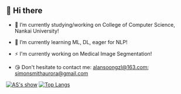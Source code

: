 ## 👋 Hi there

- 🔭 I’m currently studying/working on College of Computer Science, Nankai University! 
- 🌱 I’m currently learning ML, DL, eager for NLP! 
- ⚡ I'm currently working on Medical Image Segmentation!

- 😘 Don't hesitate to contact me: alansoongzl@163.com; simonsmithaurora@gmail.com


[![AS's show](https://github-readme-stats.vercel.app/api?username=Alan-Soong&include_all_commits=false&theme=transparent)](https://github.com/Alan-Soong/github-readme-stats)
[![Top Langs](https://github-readme-stats.vercel.app/api/top-langs/?username=Alan-Soong&layout=compact)](https://github.com/anuraghazra/github-readme-stats)


<!--
**Alan-Soong/Alan-Soong** is a ✨ _special_ ✨ repository because its `README.md` (this file) appears on your GitHub profile.

Here are some ideas to get you started:


- 👯 I’m looking to collaborate on ...
- 🤔 I’m looking for help with ...
- 💬 Ask me about ...
- 📫 How to reach me: ...
- 😄 Pronouns: ...
- ⚡ Fun fact: ...


<img align="center" src="https://github-readme-stats.vercel.app/api/?username=Alan-Soong&repo=convoychat" /><img align="center" src="https://github-readme-stats.vercel.app/api/top-langs/?username=Alan-Soong&repo=github-readme-stats" />

-->
